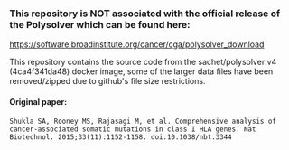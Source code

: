 ### This repository is NOT associated with the official release of the Polysolver which can be found here:   
https://software.broadinstitute.org/cancer/cga/polysolver_download  
  
  
This repository contains the source code from the sachet/polysolver:v4 (4ca4f341da48) docker image, some of the larger data files have been removed/zipped due to github's file size restrictions.   
  
  
#### Original paper:   
```
Shukla SA, Rooney MS, Rajasagi M, et al. Comprehensive analysis of cancer-associated somatic mutations in class I HLA genes. Nat Biotechnol. 2015;33(11):1152-1158. doi:10.1038/nbt.3344

```
